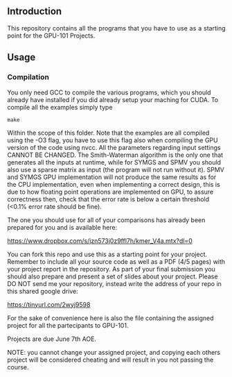 ## Introduction
<p align="justify">
This repository contains all the programs that you have to use as a starting point for the GPU-101 Projects.
</p>

## Usage

### Compilation

You only need GCC to compile the various programs, which you should already have installed if you did already setup your maching for CUDA.
To compile all the examples simply type
```
make
```
Within the scope of this folder.
Note that the examples are all compiled using the -O3 flag, you have to use this flag also when compiling the GPU version of the code using nvcc.
All the parameters regarding input settings CANNOT BE CHANGED.
The Smith-Waterman algorithm is the only one that generates all the inputs at runtime, while for SYMGS and SPMV you should also use a sparse matrix as input (the program will not run without it).
SPMV and SYMGS GPU implementation will not produce the same results as for the CPU implementation, even when implementing a correct design, this is due to how floating point operations are implemented on GPU, to assure correctness then, check that the error rate is below a certain threshold (<0.1% error rate should be fine).

The one you should use for all of your comparisons has already been prepared for you and is available here:

https://www.dropbox.com/s/jzn573j0z9ffl7h/kmer_V4a.mtx?dl=0

You can fork this repo and use this as a starting point for your project.
Remember to include all your source code as well as a PDF (4/5 pages) with your project report in the repository.
As part of your final submission you should also prepare and present a set of slides about your project.
Please DO NOT send me your repository, instead write the address of your repo in this shared google drive:

https://tinyurl.com/2wyj9598

For the sake of convenience here is also the file containing the assigned project for all the partecipants to GPU-101.

Projects are due June 7th AOE.

NOTE: you cannot change your assigned project, and copying each others project will be considered cheating and will result in you not passing the course.

